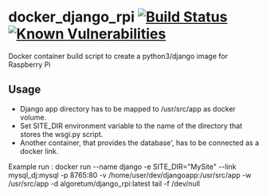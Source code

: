 # docker_django_rpi [![Build Status](https://travis-ci.org/zsolthajdu/docker_django_rpi.svg?branch=master)](https://travis-ci.org/zsolthajdu/docker_django_rpi)  [![Known Vulnerabilities](https://snyk.io/test/github/zsolthajdu/docker_django_rpi/badge.svg)](https://snyk.io/test/github/zsolthajdu/docker_django_rpi)

Docker container build script to create a python3/django image for Raspberry Pi

## Usage
* Django app directory has to be mapped to /usr/src/app as docker volume.
* Set SITE_DIR environment variable to the name of the directory that stores the wsgi.py script.
* Another container, that provides the database', has to be connected as a docker link.

Example run : docker run --name django -e SITE_DIR="MySite" --link mysql_dj:mysql -p 8765:80 -v /home/user/dev/djangoapp:/usr/src/app -w /usr/src/app -d algoretum/django_rpi:latest tail -f /dev/null

